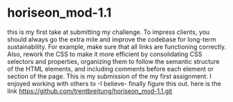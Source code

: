 # horiseon_mod-1.1
this is my first take at submitting my challenge.
To impress clients, you should always go the extra mile and improve the codebase for long-term sustainability. For example, make sure that all links are functioning correctly. Also, rework the CSS to make it more efficient by consolidating CSS selectors and properties, organizing them to follow the semantic structure of the HTML elements, and including comments before each element or section of the page. 
This is my submission of the my first assignment. I enjoyed working with others to -I believe- finally figure this out. 
here is the link https://github.com/trentbreitung/horiseon_mod-1.1.git
